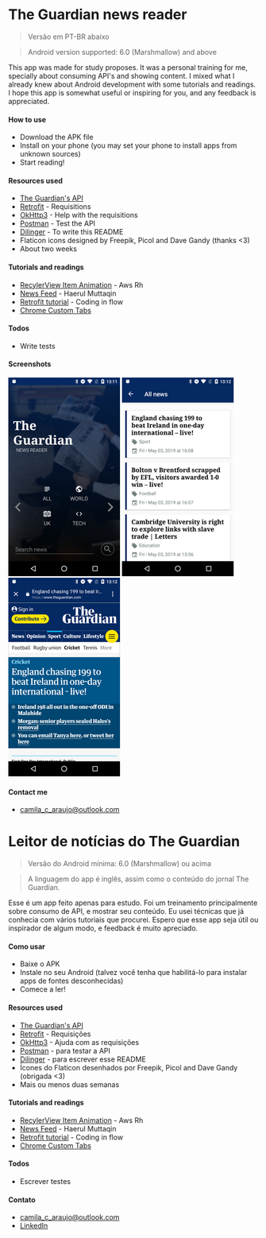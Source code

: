 # The Guardian news reader

> Versão em PT-BR abaixo

> Android version supported: 6.0 (Marshmallow) and above

 This app was made for study proposes. It was a personal training for me, specially about consuming API's and showing content. I mixed what I already knew about Android development with some tutorials and readings. I hope this app is somewhat useful or inspiring for you, and any feedback is appreciated.

#### How to use
  - Download the APK file
  - Install on your phone (you may set your phone to install apps from unknown sources)
  - Start reading!

#### Resources used
- [The Guardian's API]
- [Retrofit] - Requisitions
- [OkHttp3] - Help with the requisitions
- [Postman] - Test the API
- [Dilinger] - To write this README
- Flaticon icons designed by Freepik, Picol and Dave Gandy (thanks <3)
- About two weeks 

#### Tutorials and readings
- [RecylerView Item Animation] - Aws Rh
- [News Feed] - Haerul Muttaqin
- [Retrofit tutorial] - Coding in flow
- [Chrome Custom Tabs]


#### Todos

 - Write tests
 
#### Screenshots

![Alt text](/screenshot_1.png?raw=true)
![Alt text](/screenshot_2.png?raw=true)
![Alt text](/screenshot_3.png?raw=true)

#### Contact me
- camila_c_araujo@outlook.com


# Leitor de notícias do The Guardian

> Versão do Android mínima: 6.0 (Marshmallow) ou acima

> A linguagem do app é inglês, assim como o conteúdo do jornal The Guardian.

 Esse é um app feito apenas para estudo. Foi um treinamento principalmente sobre consumo de API, e mostrar seu conteúdo.
 Eu usei técnicas que já conhecia com vários tutoriais que procurei. Espero que esse app seja útil ou inspirador de algum modo, e feedback é muito apreciado.

#### Como usar
  - Baixe o APK
  - Instale no seu Android (talvez você tenha que habilitá-lo para instalar apps de fontes desconhecidas)
  - Comece a ler!

#### Resources used
- [The Guardian's API]
- [Retrofit] - Requisições
- [OkHttp3] - Ajuda com as requisições
- [Postman] - para testar a API
- [Dilinger] - para escrever esse README
- Ícones do Flaticon desenhados por Freepik, Picol and Dave Gandy (obrigada <3)
- Mais ou menos duas semanas

#### Tutorials and readings
- [RecylerView Item Animation] - Aws Rh
- [News Feed] - Haerul Muttaqin
- [Retrofit tutorial] - Coding in flow
- [Chrome Custom Tabs]


#### Todos

 - Escrever testes
 
#### Contato
- camila_c_araujo@outlook.com
- [LinkedIn]


[//]: # (These are reference links used in the body of this note and get stripped out when the markdown processor does its job. There is no need to format nicely because it shouldn't be seen. Thanks SO - http://stackoverflow.com/questions/4823468/store-comments-in-markdown-syntax)


   [RecylerView Item Animation]: <https://www.youtube.com/watch?v=rJ-7KgMAJUo>
   [News Feed]: <https://www.youtube.com/watch?v=9oNZAzIhL7s>
   [Retrofit tutorial]: <https://www.youtube.com/playlist?list=PLrnPJCHvNZuCbuD3xpfKzQWOj3AXybSaM>
   [Chrome Custom Tabs]: <https://developer.chrome.com/multidevice/android/customtabs>
   [Dilinger]: <https://dillinger.io/>
   [Postman]: <https://www.getpostman.com/>
   [Retrofit]: <https://square.github.io/retrofit/>
   [The Guardian's API]: <https://open-platform.theguardian.com/>
   [OKHttp3]: <https://square.github.io/okhttp/>
   [LinkedIn]: <https://www.linkedin.com/in/kamilaz/>
